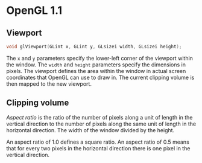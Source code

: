 # OpenGL 1.1

## Viewport

```c
void glViewport(GLint x, GLint y, GLsizei width, GLsizei height);
```

The `x` and `y` parameters specify the lower-left corner of the viewport within
the window. The `width` and `height` parameters specify the dimensions in 
pixels. The viewport defines the area within the window in actual screen 
coordinates that OpenGL can use to draw in. The current clipping volume is then
mapped to the new viewport.

## Clipping volume

_Aspect ratio_ is the ratio of the number of pixels along a unit of length in 
the vertical direction to the number of pixels along the same unit of length
in the horizontal direction. The width of the window divided by the height.

An aspect ratio of $1.0$ defines a square ratio. An aspect ratio of $0.5$ means 
that for every two pixels in the horizontal direction there is one pixel in the
vertical direction.